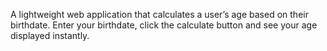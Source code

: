 A lightweight web application that calculates a user’s age based on their birthdate. Enter your birthdate, click the calculate button and see your age displayed instantly.
